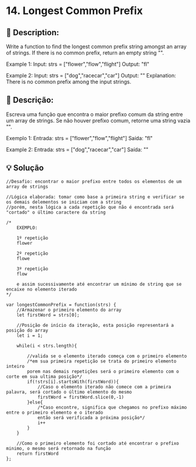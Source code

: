 # 14. Longest Common Prefix

## 📢 Description:
Write a function to find the longest common prefix string amongst an array of strings.
If there is no common prefix, return an empty string "".

Example 1:
Input: strs = ["flower","flow","flight"]
Output: "fl"

Example 2:
Input: strs = ["dog","racecar","car"]
Output: ""
Explanation: There is no common prefix among the input strings.

## 📢 Descrição:
Escreva uma função que encontra o maior prefixo comum da string entre um array de strings.
Se não houver prefixo comum, retorne uma string vazia "".

Exemplo 1:
Entrada: strs = ["flower","flow","flight"]
Saída: "fl"

Example 2:
Entrada: strs = ["dog","racecar","car"]
Saída: ""


## 💡 Solução

```
//Desafio: encontrar o maior prefixo entre todos os elementos de um array de strings

//Lógica elaborada: tomar como base a primeira string e verificar se os demais delementos se iniciam com a string
//porém, nesta lógica a cada repetição que não é encontrada será "cortado" o último caractere da string

/*
    EXEMPLO:
    
    1º repetição
    flower
    
    2º repetição
    flowe

    3º repetição
    flow

    e assim sucessivamente até encontrar um mínimo de string que se encaixe no elemento iterado
*/

var longestCommonPrefix = function(strs) {
    //Armazenar o primeiro elemento do array
    let firstWord = strs[0];

    //Posição de início da iteração, esta posição representará a posição do array
    let i = 1;
    
    while(i < strs.length){
        
        //valida se o elemento iterado começa com o primeiro elemento
        /*em sua primeira repetição se trata do primeiro elemento inteiro
        porem nas demais repetições será o primeiro elemento com o corte em sua ultima posição*/
        if(!strs[i].startsWith(firstWord)){
            //Caso o elemento iterado não comece com a primeira palavra, será cortado o último elemento do mesmo
            firstWord = firstWord.slice(0,-1)
        }else{
            /*Caso encontre, significa que chegamos no prefixo máximo entre o primeiro elemento e o iterado
            então será verificada a próxima posição*/
            i++
        }
    }

    //Como o primeiro elemento foi cortado até encontrar o prefixo minimo, o mesmo será retornado na função
    return firstWord
};
```